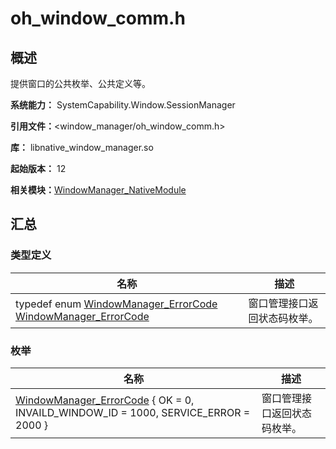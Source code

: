 # oh_window_comm.h


## 概述

提供窗口的公共枚举、公共定义等。

**系统能力：** SystemCapability.Window.SessionManager

**引用文件：**&lt;window_manager/oh_window_comm.h&gt;

**库：** libnative_window_manager.so

**起始版本：** 12

**相关模块：**[WindowManager_NativeModule](_window_manager___native_module.md)


## 汇总


### 类型定义

| 名称 | 描述 | 
| -------- | -------- |
| typedef enum [WindowManager_ErrorCode](_window_manager___native_moudle.md#windowmanager_errorcode)  [WindowManager_ErrorCode](_window_manager___native_moudle.md#windowmanager_errorcode) | 窗口管理接口返回状态码枚举。 | 


### 枚举

| 名称 | 描述 | 
| -------- | -------- |
| [WindowManager_ErrorCode](_window_manager___native_moudle.md#windowmanager_errorcode) { OK = 0, INVAILD_WINDOW_ID = 1000, SERVICE_ERROR = 2000 } | 窗口管理接口返回状态码枚举。 | 
